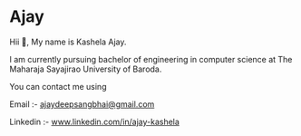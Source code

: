 # Ajay

Hii 👋, 
  My name is Kashela Ajay.
  
I am currently pursuing bachelor of engineering in computer science at The Maharaja Sayajirao University of Baroda.

You can contact me using

Email :- ajaydeepsangbhai@gmail.com

Linkedin  :- www.linkedin.com/in/ajay-kashela 
